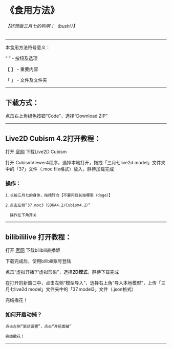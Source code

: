 
# 《食用方法》


###### 【好想做三月七的狗啊！（bushi）】
--------------------------------------------------------------------------------------------------------------------------------------------------------------------------------------------------------

本食用方法符号意义：

“ ”   - 按钮及选项

【 】   - 重要内容

「 」   - 文件及文件夹

----------------------------------------------------

## 下载方式：

点击右上角绿色按钮“Code”，选择“Download ZIP”

----------------------------------------------------
## Live2D Cubism 4.2打开教程：

打开 [官网](https://www.live2d.com/zh-CHS/download) 下载Live2D Cubism

打开 CubismViewer4程序，选择本地打开，拖拽「三月七live2d model」文件夹中的「37」文件（.moc file格式）放入，静待加载完成

### 操作：

	1.长按三月七的身体，拖拽转向【不要问我长按哪里（doge）】
  
	2.点击左侧“37.moc3（SDKA4.2/Cubism4.2）”
  
	  操作左下角开关

----------------------------------------------------

## bilibililive 打开教程：

打开 [官网](https://live.bilibili.com/liveHime) 下载bilibili直播姬

下载完成后，使用bilibili账号登陆

点击“虚拟开播”/“虚拟形象”，选择**2D模式**，静待下载完成

在打开的新窗口中，点击左侧“模型导入”，选择右上角“导入本地模型”，上传「三月七live2d model」文件夹中的「37.model3」文件（.json格式）

完结撒花！

### 如何开启动捕？

	点击左侧“驱动设置”，点击“开启面捕”
  
	完结撒花！

--------------------------------------------------------------------------------------------------------------------------------------------------------------------------------------------------------
